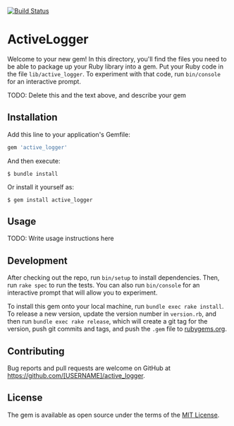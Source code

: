 [![Build Status](https://travis-ci.com/jurrick/active_logger.svg?branch=master)](https://travis-ci.com/jurrick/active_logger)

# ActiveLogger

Welcome to your new gem! In this directory, you'll find the files you need to be able to package up your Ruby library into a gem. Put your Ruby code in the file `lib/active_logger`. To experiment with that code, run `bin/console` for an interactive prompt.

TODO: Delete this and the text above, and describe your gem

## Installation

Add this line to your application's Gemfile:

```ruby
gem 'active_logger'
```

And then execute:

    $ bundle install

Or install it yourself as:

    $ gem install active_logger

## Usage

TODO: Write usage instructions here

## Development

After checking out the repo, run `bin/setup` to install dependencies. Then, run `rake spec` to run the tests. You can also run `bin/console` for an interactive prompt that will allow you to experiment.

To install this gem onto your local machine, run `bundle exec rake install`. To release a new version, update the version number in `version.rb`, and then run `bundle exec rake release`, which will create a git tag for the version, push git commits and tags, and push the `.gem` file to [rubygems.org](https://rubygems.org).

## Contributing

Bug reports and pull requests are welcome on GitHub at https://github.com/[USERNAME]/active_logger.


## License

The gem is available as open source under the terms of the [MIT License](https://opensource.org/licenses/MIT).
